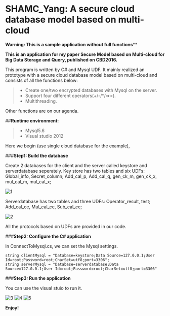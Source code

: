 # SHAMC_Yang: A secure cloud database model based on multi-cloud

************Warning: This is a sample application without full functions**************



**This is an application for my paper Secure Model based on Multi-cloud for Big Data Storage and Query, published on CBD2016.**

This program is written by C# and Mysql UDF. It mainly realized an prototype with a secure cloud database model based on multi-cloud and consists of all the functions below:

>- Create one/two encrypted databases with Mysql on the server.
>- Support four different operators(+/-/*/=><).
>- Multithreading.

Other functions are on our agenda.

##**Runtime environment:**

>- Mysql5.6
>- Visual studio 2012

Here we begin (use single cloud database for the example),

###**Step1: Build the database**

Create 2 databases for the client and the server called keystore and serverdatabase seperately.
Key store has two tables and six UDFs: Global_info, Secret_column; Add_cal_p, Add_cal_q, gen_ck_m, gen_ck_x, mul_cal_m, mul_cal_x;

![1](http://img.blog.csdn.net/20161003175252491)

Serverdatabase has two tables and three UDFs: Operator_result, test; Add_cal_ce, Mul_cal_ce, Sub_cal_ce;

![2](http://img.blog.csdn.net/20161003175258335)

All the protocols based on UDFs are provided in our code.

###**Step2: Configure the C# application**

In ConnectToMysql.cs, we can set the Mysql settings.

	string clientMysql = "Database=keystore;Data Source=127.0.0.1;User Id=root;Password=root;CharSet=utf8;port=3306";
	string serverMysql = "Database=serverdatabase;Data Source=127.0.0.1;User Id=root;Password=root;CharSet=utf8;port=3306"

###**Step3: Run the application**

You can use the visual stuio to run it.

![3](http://img.blog.csdn.net/20161003180215503)
![4](http://img.blog.csdn.net/20161003180218871)
![5](http://img.blog.csdn.net/20161003180222207)

**Enjoy!**


